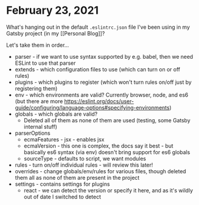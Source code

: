 # February 23, 2021

What's hanging out in the default `.eslintrc.json` file I've been using in my Gatsby project (in my [[Personal Blog]]?

Let's take them in order...

- parser - if we want to use syntax supported by e.g. babel, then we need ESLint to use that parser
- extends - which configuration files to use (which can turn on or off rules)
- plugins - which plugins to register (which won't turn rules on/off just by registering them)
- env - which environments are valid? Currently browser, node, and es6 (but there are more https://eslint.org/docs/user-guide/configuring/language-options#specifying-environments)
- globals - which globals are valid?
  - Deleted all of them as none of them are used (testing, some Gatsby internal stuff)
- parserOptions
  - ecmaFeatures - jsx - enables jsx
  - ecmaVersion - this one is complex, the docs say it best - but basically es6 syntax (via env) doesn't bring support for es6 globals
  - sourceType - defaults to script, we want modules
- rules - turn on/off individual rules - will review this later!
- overrides - change globals/env/rules for various files, though deleted them all as none of them are present in the project
- settings - contains settings for plugins
  - react - we can detect the version or specify it here, and as it's wildly out of date I switched to detect
